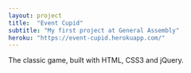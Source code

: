 ```yaml
---
layout: project
title:  "Event Cupid"
subtitle: "My first project at General Assembly"
heroku: "https://event-cupid.herokuapp.com/"
---
```

The classic game, built with HTML, CSS3 and jQuery.
